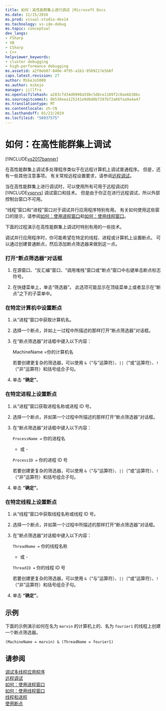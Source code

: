 ```yaml
---
title: 如何：高性能群集上进行调试 |Microsoft Docs
ms.date: 11/15/2016
ms.prod: visual-studio-dev14
ms.technology: vs-ide-debug
ms.topic: conceptual
dev_langs:
- FSharp
- VB
- CSharp
- C++
helpviewer_keywords:
- cluster debugging
- high-performance debugging
ms.assetid: a2f0eb07-840e-4f95-a1b1-9509217e5b8f
caps.latest.revision: 27
author: MikeJo5000
ms.author: mikejo
manager: jillfra
ms.openlocfilehash: a283cfd34d0990a59bc5d8ce1109f2c0ae6b38bc
ms.sourcegitcommit: 8b538eea125241e9d6d8b7297b72a66faa9a4a47
ms.translationtype: MT
ms.contentlocale: zh-CN
ms.lasthandoff: 01/23/2019
ms.locfileid: "58937575"
---
```

# <a name="how-to-debug-on-a-high-performance-cluster"></a>如何：在高性能群集上调试
[!INCLUDE[vs2017banner](../includes/vs2017banner.md)]

在高性能群集上调试多处理程序类似于在远程计算机上调试普通程序。 但是，还有一些其他注意事项。 有关常规远程设置要求，请参阅[远程调试](../debugger/remote-debugging.md)。  
  
 当在高性能群集上进行调试时，可以使用所有可用于远程调试的 [!INCLUDE[vsprvs](../includes/vsprvs-md.md)] 调试窗口和技术。 但是由于你正在进行远程调试，所以外部控制台窗口不可用。  
  
 “线程”窗口和“进程”窗口对于调试并行应用程序特别有用。 有关如何使用这些窗口的提示，请参阅[如何：使用进程窗口](http://msdn.microsoft.com/0207ce2f-8ceb-4fe7-b2b5-4dd35b035ed7)和[如何：使用线程窗口](../debugger/how-to-use-the-threads-window.md)。  
  
 下面的过程演示在高性能群集上调试时特别有用的一些技术。  
  
 调试并行应用程序时，你可能希望在特定的线程、进程或计算机上设置断点。 可以通过创建普通断点，然后添加断点筛选器来做到这一点。  
  
### <a name="to-open-the-breakpoint-filter-dialog-box"></a>打开“断点筛选器”对话框  
  
1.  在源窗口、“反汇编”窗口、“调用堆栈”窗口或“断点”窗口中右键单击断点标志符号。  
  
2.  在快捷菜单上，单击“筛选器”。 此选项可能显示在顶级菜单上或者显示在“断点”之下的子菜单中。  
  
### <a name="to-set-a-breakpoint-on-a-specific-computer"></a>在特定计算机中设置断点  
  
1.  从“进程”窗口中获取计算机名。  
  
2.  选择一个断点，并如上一过程中所描述的那样打开“断点筛选器”对话框。  
  
3.  在“断点筛选器”对话框中键入以下内容：  
  
     MachineName =你的计算机名  
  
     若要创建更复杂的筛选器，可以使用 `&`（“与”运算符）、`||`（“或”运算符）、`!`（“非”运算符）和括号组合子句。  
  
4.  单击 **“确定”**。  
  
### <a name="to-set-a-breakpoint-on-a-specific-process"></a>在特定进程上设置断点  
  
1.  从“进程”窗口获取进程名称或进程 ID 号。  
  
2.  选择一个断点，并如第一个过程中所描述的那样打开“断点筛选器”对话框。  
  
3.  在“断点筛选器”对话框中键入以下内容：  
  
     `ProcessName =` 你的进程名  
  
     - 或 -  
  
     `ProcessID =` 你的进程 ID 号  
  
     若要创建更复杂的筛选器，可以使用 `&`（“与”运算符）、`||`（“或”运算符）、`!`（“非”运算符）和括号组合子句。  
  
4.  单击 **“确定”**。  
  
### <a name="to-set-a-breakpoint-on-a-specific-thread"></a>在特定线程上设置断点  
  
1.  从“线程”窗口中获取线程名称或线程 ID 号。  
  
2.  选择一个断点，并如第一个过程中所描述的那样打开“断点筛选器”对话框。  
  
3.  在“断点筛选器”对话框中键入以下内容：  
  
     `ThreadName =` 你的线程名称  
  
     - 或 -  
  
     `ThreadID =` 你的线程 ID 号  
  
     若要创建更复杂的筛选器，可以使用 `&`（“与”运算符）、`||`（“或”运算符）、`!`（“非”运算符）和括号组合子句。  
  
4.  单击 **“确定”**。  
  
## <a name="example"></a>示例  
 下面的示例演示如何在名为 `marvin` 的计算机上的、名为 `fourier1` 的线程上创建一个断点筛选器。  
  
```  
(MachineName = marvin) & (ThreadName = fourier1)  
```  
  
## <a name="see-also"></a>请参阅  
 [调试多线程应用程序](../debugger/debug-multithreaded-applications-in-visual-studio.md)   
 [远程调试](../debugger/remote-debugging.md)   
 [如何：使用进程窗口](http://msdn.microsoft.com/0207ce2f-8ceb-4fe7-b2b5-4dd35b035ed7)   
 [如何：使用线程窗口](../debugger/how-to-use-the-threads-window.md)   
 [线程和进程](http://msdn.microsoft.com/73d87480-9af3-4d1b-baf5-397d5d876ae6)   
 [使用断点](../debugger/using-breakpoints.md)
